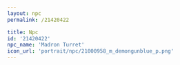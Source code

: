 ```yaml
---
layout: npc
permalink: /21420422

title: Npc
id: '21420422'
npc_name: 'Madron Turret'
icon_url: 'portrait/npc/21000958_m_demongunblue_p.png'
---
```

